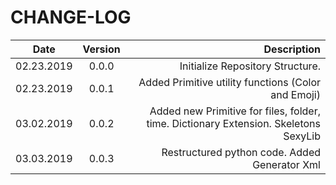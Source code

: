 # CHANGE-LOG

| Date       | Version |                                        Description |
| ---------- | :-----: | -------------------------------------------------: |
| 02.23.2019 |  0.0.0  |                   Initialize Repository Structure. |
| 02.23.2019 |  0.0.1  | Added Primitive utility functions (Color and Emoji)|
| 03.02.2019 |  0.0.2  | Added new Primitive for files, folder, time. Dictionary Extension. Skeletons SexyLib|
| 03.03.2019 |  0.0.3  | Restructured python code. Added Generator Xml|
